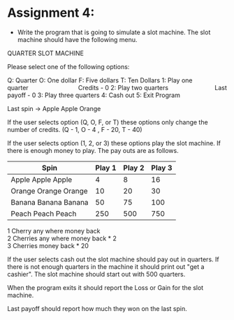 # Assignment 4:

- Write the program that is going to simulate a slot machine. 
The slot machine should have the following menu. 
  
 

QUARTER SLOT MACHINE

 Please select one of the following options:  

 Q: Quarter 
 O: One dollar 
 F: Five dollars 
 T: Ten Dollars 
 1: Play one quarter&nbsp;&nbsp;&nbsp;&nbsp;&nbsp;&nbsp;&nbsp;&nbsp;&nbsp;&nbsp;&nbsp;&nbsp;&nbsp;&nbsp;&nbsp;&nbsp;&nbsp;&nbsp;&nbsp;&nbsp;&nbsp;&nbsp;&nbsp;&nbsp;&nbsp;&nbsp;&nbsp;&nbsp;&nbsp;Credits -       0 
 2: Play two quarters&nbsp;&nbsp;&nbsp;&nbsp;&nbsp;&nbsp;&nbsp;&nbsp;&nbsp;&nbsp;&nbsp;&nbsp;&nbsp;&nbsp;&nbsp;&nbsp;&nbsp;&nbsp;&nbsp;&nbsp;&nbsp;&nbsp;&nbsp;&nbsp;&nbsp;&nbsp;&nbsp;Last payoff -   0 
 3: Play three quarters 
 4: Cash out 
 5: Exit Program 
   
 Last spin -> Apple Apple Orange   
  
  
 

If the user selects option (Q, O, F, or T) these options only 
change the number of credits. (Q - 1, O - 4 , F - 20, T - 40) 
 

If the user selects option (1, 2, or 3) these options play the 
slot machine.  If there is enough money to play.  The pay outs 
are as follows. 
  
| Spin                 | Play 1 | Play 2 | Play 3 |
| -------------------- | ------ | ------ | ------ |
| Apple  Apple  Apple  |    4   |    8   |   16   |
| Orange Orange Orange |   10   |   20   |   30   |
| Banana Banana Banana |   50   |   75   |  100   |
| Peach  Peach  Peach  |  250   |  500   |  750   |

1 Cherry any where money back  
2 Cherries any where money back * 2   
3 Cherries   money back * 20  
  
If the user selects cash out the slot machine should pay out in quarters.  If there is not enough quarters in the machine it should print out "get a cashier".  The slot machine should start out with 500 quarters.  
  
When the program exits it should report the Loss or Gain for the slot machine.  
  
Last payoff should report how much they won on the last spin.  